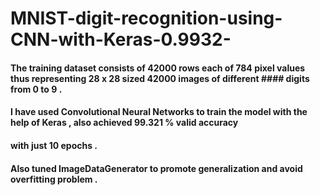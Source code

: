  # MNIST-digit-recognition-using-CNN-with-Keras-0.9932-

#### The training dataset consists of 42000 rows each of 784 pixel values thus representing 28 x 28 sized 42000 images of different #### digits from 0 to 9 .
#### I have used Convolutional Neural Networks to train the model with the help of Keras , also achieved 99.321 % valid accuracy 
#### with just 10 epochs .
#### Also tuned ImageDataGenerator to promote generalization and avoid overfitting problem .
